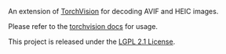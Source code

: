 An extension of [TorchVision](https://github.com/pytorch/vision) for decoding
AVIF and HEIC images.

Please refer to the [torchvision
docs](https://pytorch.org/vision/stable/io.html) for usage.


This project is released under the [LGPL 2.1 License](./LICENSE).
